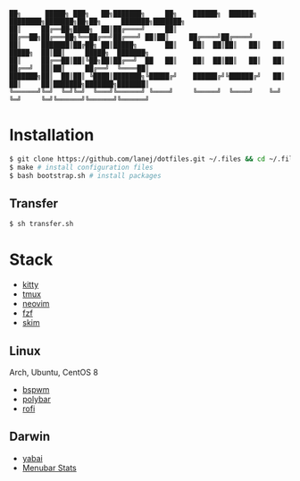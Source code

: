 ```text
██╗      █████╗ ███╗   ██╗███████╗     ██╗    ██████╗  ██████╗ ████████╗███████╗██╗██╗     ███████╗███████╗
██║     ██╔══██╗████╗  ██║██╔════╝     ██║    ██╔══██╗██╔═══██╗╚══██╔══╝██╔═══╝ ██║██║     ██╔════╝██╔════╝
██║     ███████║██╔██╗ ██║█████╗       ██║    ██║  ██║██║   ██║   ██║   █████╗  ██║██║     █████╗  ███████╗
██║     ██╔══██║██║╚██╗██║██╔══╝  ██   ██║    ██║  ██║██║   ██║   ██║   ██╔══╝  ██║██║     ██╔══╝  ╚════██║
███████╗██║  ██║██║ ╚████║███████╗╚█████╔╝    ██████╔╝╚██████╔╝   ██║   ██║     ██║███████╗███████╗███████║
╚══════╝╚═╝  ╚═╝╚═╝  ╚═══╝╚══════╝ ╚════╝     ╚═════╝  ╚════╝    ╚═╝   ╚═╝     ╚═╝╚══════╝╚══════╝╚══════╝

```

# Installation

```sh
$ git clone https://github.com/lanej/dotfiles.git ~/.files && cd ~/.files
$ make # install configuration files
$ bash bootstrap.sh # install packages
```

## Transfer

```sh
$ sh transfer.sh
```

# Stack

* [kitty](https://sw.kovidgoyal.net/kitty/)
* [tmux](https://github.com/tmux/tmux)
* [neovim](https://neovim.io/)
* [fzf](https://github.com/junegunn/fzf)
* [skim](https://github.com/skim-rs/skim)

## Linux

Arch, Ubuntu, CentOS 8

* [bspwm](https://github.com/baskerville/bspwm)
* [polybar](https://github.com/polybar/polybar)
* [rofi](https://github.com/davatorium/rofi)

## Darwin

* [yabai](https://github.com/koekeishiya/yabai)
* [Menubar Stats](https://seense.com/menubarstats/)
